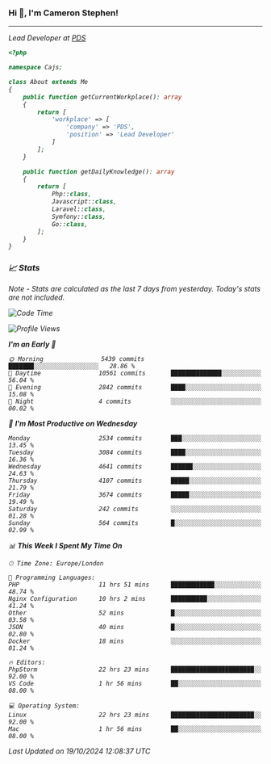 ### Hi 👋, I'm Cameron Stephen!
<hr>
<p><em>Lead Developer at <a href="https://prindatasolutions.co.uk">PDS</a></p>


```php
<?php

namespace Cajs;

class About extends Me
{
    public function getCurrentWorkplace(): array
    {
        return [
            'workplace' => [
                'company' => 'PDS',
                'position' => 'Lead Developer'
            ]
        ];
    }

    public function getDailyKnowledge(): array
    {
        return [
            Php::class,
            Javascript::class,
            Laravel::class,
            Symfony::class,
            Go::class,
        ];
    }
}
```

### 📈 Stats
<p><em>Note - Stats are calculated as the last 7 days from yesterday. Today's stats are not included.</em></p>


<!--START_SECTION:waka-->
![Code Time](http://img.shields.io/badge/Code%20Time-4%2C023%20hrs%2033%20mins-blue)

![Profile Views](http://img.shields.io/badge/Profile%20Views-0-blue)

**I'm an Early 🐤** 

```text
🌞 Morning                5439 commits        ███████░░░░░░░░░░░░░░░░░░   28.86 % 
🌆 Daytime                10561 commits       ██████████████░░░░░░░░░░░   56.04 % 
🌃 Evening                2842 commits        ████░░░░░░░░░░░░░░░░░░░░░   15.08 % 
🌙 Night                  4 commits           ░░░░░░░░░░░░░░░░░░░░░░░░░   00.02 % 
```
📅 **I'm Most Productive on Wednesday** 

```text
Monday                   2534 commits        ███░░░░░░░░░░░░░░░░░░░░░░   13.45 % 
Tuesday                  3084 commits        ████░░░░░░░░░░░░░░░░░░░░░   16.36 % 
Wednesday                4641 commits        ██████░░░░░░░░░░░░░░░░░░░   24.63 % 
Thursday                 4107 commits        █████░░░░░░░░░░░░░░░░░░░░   21.79 % 
Friday                   3674 commits        █████░░░░░░░░░░░░░░░░░░░░   19.49 % 
Saturday                 242 commits         ░░░░░░░░░░░░░░░░░░░░░░░░░   01.28 % 
Sunday                   564 commits         █░░░░░░░░░░░░░░░░░░░░░░░░   02.99 % 
```


📊 **This Week I Spent My Time On** 

```text
🕑︎ Time Zone: Europe/London

💬 Programming Languages: 
PHP                      11 hrs 51 mins      ████████████░░░░░░░░░░░░░   48.74 % 
Nginx Configuration      10 hrs 2 mins       ██████████░░░░░░░░░░░░░░░   41.24 % 
Other                    52 mins             █░░░░░░░░░░░░░░░░░░░░░░░░   03.58 % 
JSON                     40 mins             █░░░░░░░░░░░░░░░░░░░░░░░░   02.80 % 
Docker                   18 mins             ░░░░░░░░░░░░░░░░░░░░░░░░░   01.24 % 

🔥 Editors: 
PhpStorm                 22 hrs 23 mins      ███████████████████████░░   92.00 % 
VS Code                  1 hr 56 mins        ██░░░░░░░░░░░░░░░░░░░░░░░   08.00 % 

💻 Operating System: 
Linux                    22 hrs 23 mins      ███████████████████████░░   92.00 % 
Mac                      1 hr 56 mins        ██░░░░░░░░░░░░░░░░░░░░░░░   08.00 % 
```


 Last Updated on 19/10/2024 12:08:37 UTC
<!--END_SECTION:waka-->
